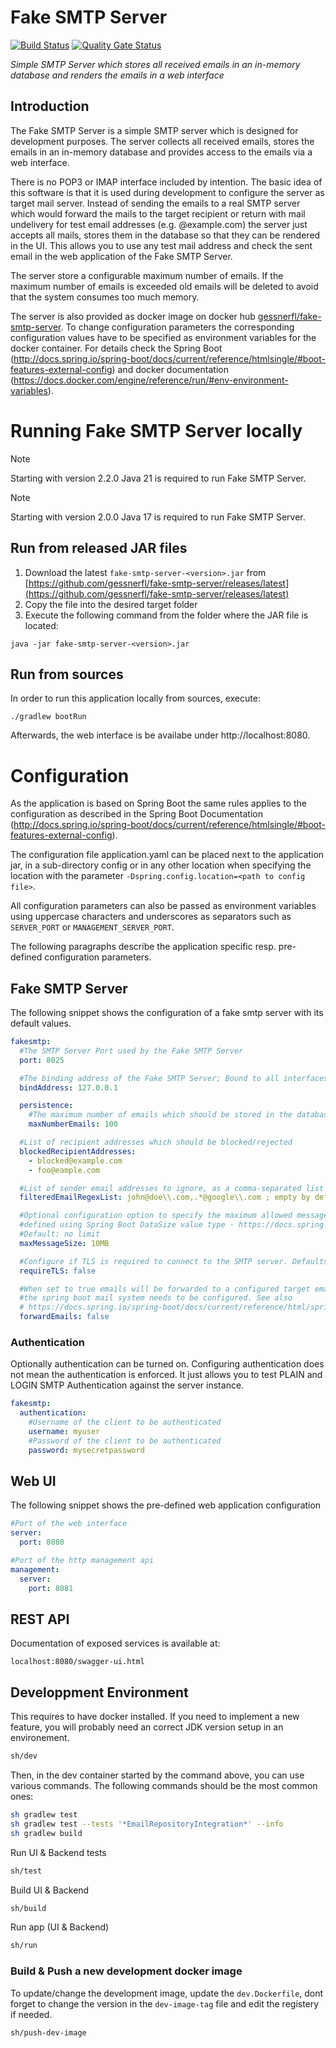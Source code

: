 # Fake SMTP Server
[![Build Status](https://github.com/gessnerfl/fake-smtp-server/workflows/CI%2FCD/badge.svg)](https://github.com/gessnerfl/fake-smtp-server/workflows/CI%2FCD/badge.svg)
[![Quality Gate Status](https://sonarcloud.io/api/project_badges/measure?project=de.gessnerfl.fake-smtp-server&metric=alert_status)](https://sonarcloud.io/summary/new_code?id=de.gessnerfl.fake-smtp-server)

*Simple SMTP Server which stores all received emails in an in-memory database and renders the emails in a web interface*

## Introduction

The Fake SMTP Server is a simple SMTP server which is designed for development purposes. The server collects all
received emails, stores the emails in an in-memory database and provides access to the emails via a web interface.

There is no POP3 or IMAP interface included by intention. The basic idea of this software is that it is used during 
development to configure the server as target mail server. Instead of sending the emails to a real SMTP server which 
would forward the mails to the target recipient or return with mail undelivery for test email addresses (e.g. 
@example.com) the server just accepts all mails, stores them in the database so that they can be rendered in the UI. 
This allows you to use any test mail address and check the sent email in the web application of the Fake SMTP Server.

The server store a configurable maximum number of emails.
If the maximum number of emails is exceeded old emails will be deleted to avoid that the system consumes too much memory.

The server is also provided as docker image on docker hub [gessnerfl/fake-smtp-server](https://hub.docker.com/r/gessnerfl/fake-smtp-server/).
To change configuration parameters the corresponding configuration values have to be specified as environment variables for the docker container.
For details check the Spring Boot (http://docs.spring.io/spring-boot/docs/current/reference/htmlsingle/#boot-features-external-config)
and docker documentation (https://docs.docker.com/engine/reference/run/#env-environment-variables).

# Running Fake SMTP Server locally

> [!NOTE]  
> Starting with version 2.2.0 Java 21 is required to run Fake SMTP Server. 

> [!NOTE]  
> Starting with version 2.0.0 Java 17 is required to run Fake SMTP Server.

## Run from released JAR files

1. Download the latest `fake-smtp-server-<version>.jar` from 
[https://github.com/gessnerfl/fake-smtp-server/releases/latest](https://github.com/gessnerfl/fake-smtp-server/releases/latest)
2. Copy the file into the desired target folder
3. Execute the following command from the folder where the JAR file is located:
   
```
java -jar fake-smtp-server-<version>.jar
```

## Run from sources

In order to run this application locally from sources, execute:

    ./gradlew bootRun

Afterwards, the web interface is be availabe under http://localhost:8080.

# Configuration

As the application is based on Spring Boot the same rules applies to the configuration as described in the Spring Boot 
Documentation (http://docs.spring.io/spring-boot/docs/current/reference/htmlsingle/#boot-features-external-config).

The configuration file application.yaml can be placed next to the application jar, in a sub-directory config or 
in any other location when specifying the location with the parameter `-Dspring.config.location=<path to config file>`.

All configuration parameters can also be passed as environment variables using uppercase characters and underscores as 
separators such as `SERVER_PORT` or `MANAGEMENT_SERVER_PORT`.

The following paragraphs describe the application specific resp. pre-defined configuration parameters.

## Fake SMTP Server
The following snippet shows the configuration of a fake smtp server with its default values.

```yaml
fakesmtp:
  #The SMTP Server Port used by the Fake SMTP Server
  port: 8025

  #The binding address of the Fake SMTP Server; Bound to all interfaces by default / no value
  bindAddress: 127.0.0.1

  persistence:
    #The maximum number of emails which should be stored in the database; Defaults to 100
    maxNumberEmails: 100

  #List of recipient addresses which should be blocked/rejected
  blockedRecipientAddresses:
    - blocked@example.com
    - foo@eample.com

  #List of sender email addresses to ignore, as a comma-separated list of regex expressions.
  filteredEmailRegexList: john@doe\\.com,.*@google\\.com ; empty by default

  #Optional configuration option to specify the maximum allowed message size. The size can be 
  #defined using Spring Boot DataSize value type - https://docs.spring.io/spring-boot/docs/2.1.9.RELEASE/reference/html/boot-features-external-config.html#boot-features-external-config-conversion-datasize.
  #Default: no limit
  maxMessageSize: 10MB

  #Configure if TLS is required to connect to the SMTP server. Defaults to false
  requireTLS: false

  #When set to true emails will be forwarded to a configured target email system. Therefore
  #the spring boot mail system needs to be configured. See also 
  # https://docs.spring.io/spring-boot/docs/current/reference/html/spring-boot-features.html#boot-features-email
  forwardEmails: false
```
    
### Authentication
Optionally authentication can be turned on. Configuring authentication does not mean the authentication is enforced. It
just allows you to test PLAIN and LOGIN SMTP Authentication against the server instance.

```yaml
fakesmtp:
  authentication:
    #Username of the client to be authenticated
    username: myuser
    #Password of the client to be authenticated
    password: mysecretpassword 
```
           

## Web UI
The following snippet shows the pre-defined web application configuration

```yaml
#Port of the web interface
server:
  port: 8080

#Port of the http management api
management:
  server:
    port: 8081 
```
    

## REST API

Documentation of exposed services is available at:
    
    localhost:8080/swagger-ui.html

## Developpment Environment

This requires to have docker installed.
If you need to implement a new feature, you will probably need an correct JDK version setup in an environement.

```sh
sh/dev
```

Then, in the dev container started by the command above, you can use various commands. 
The following commands should be the most common ones:
```bash
sh gradlew test
sh gradlew test --tests '*EmailRepositoryIntegration*' --info
sh gradlew build
```

Run UI & Backend tests
```bash
sh/test
```

Build UI & Backend
```bash
sh/build
```

Run app (UI & Backend)
```bash
sh/run
```

### Build & Push a new development docker image

To update/change the development image, update the `dev.Dockerfile`, dont forget to change the version in the `dev-image-tag` file and edit the registery if needed.
```bash
sh/push-dev-image
```
